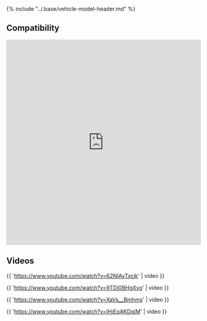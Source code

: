 {% include "../.base/vehicle-model-header.md" %}


## Compatibility

<iframe class="airtable-embed" src="https://airtable.com/embed/shrxKrqE2KjMXWnHu?backgroundColor=gray&layout=card&viewControls=on" frameborder="0" onmousewheel="" width="100%" height="533" style="background: transparent; border: 1px solid #ccc;"></iframe>

## Videos

{{ 'https://www.youtube.com/watch?v=62NIAyTxcjk' | video }}

{{ 'https://www.youtube.com/watch?v=9TDi0BHgXyo' | video }}

{{ 'https://www.youtube.com/watch?v=XaVs__Bmhms' | video }}

{{ 'https://www.youtube.com/watch?v=IHjEqAKDqjM' | video }}

